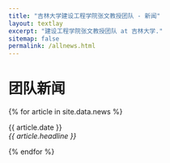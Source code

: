 ```yaml
---
title: "吉林大学建设工程学院张文教授团队 - 新闻"
layout: textlay
excerpt: "建设工程学院张文教授团队 at 吉林大学."
sitemap: false
permalink: /allnews.html
---
```


# 团队新闻

{% for article in site.data.news %}
<p>{{ article.date }} <br>
<em>{{ article.headline }}</em></p>
{% endfor %}
